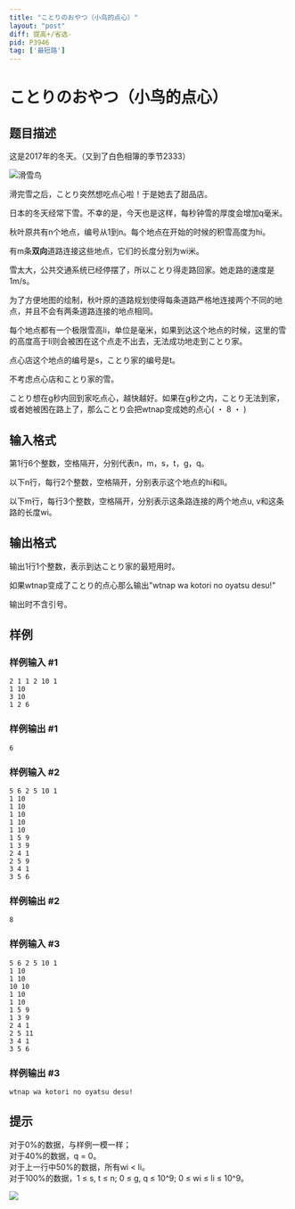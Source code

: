 ```yaml
---
title: "ことりのおやつ（小鸟的点心）"
layout: "post"
diff: 提高+/省选-
pid: P3946
tag: ['最短路']
---
```

# ことりのおやつ（小鸟的点心）
## 题目描述

这是2017年的冬天。（又到了白色相簿的季节2333）

![滑雪鸟](https://db.loveliv.es/png/navi/476/0)

滑完雪之后，ことり突然想吃点心啦！于是她去了甜品店。

日本的冬天经常下雪。不幸的是，今天也是这样，每秒钟雪的厚度会增加q毫米。

秋叶原共有n个地点，编号从1到n。每个地点在开始的时候的积雪高度为hi。

有m条**双向**道路连接这些地点，它们的长度分别为wi米。

雪太大，公共交通系统已经停摆了，所以ことり得走路回家。她走路的速度是1m/s。

为了方便地图的绘制，秋叶原的道路规划使得每条道路严格地连接两个不同的地点，并且不会有两条道路连接的地点相同。

每个地点都有一个极限雪高li，单位是毫米，如果到达这个地点的时候，这里的雪的高度高于li则会被困在这个点走不出去，无法成功地走到ことり家。

点心店这个地点的编号是s，ことり家的编号是t。

不考虑点心店和ことり家的雪。

ことり想在g秒内回到家吃点心，越快越好。如果在g秒之内，ことり无法到家，或者她被困在路上了，那么ことり会把wtnap变成她的点心( ・ 8 ・ )

## 输入格式

第1行6个整数，空格隔开，分别代表n，m，s，t，g，q。

以下n行，每行2个整数，空格隔开，分别表示这个地点的hi和li。

以下m行，每行3个整数，空格隔开，分别表示这条路连接的两个地点u, v和这条路的长度wi。

## 输出格式

输出1行1个整数，表示到达ことり家的最短用时。

如果wtnap变成了ことり的点心那么输出"wtnap wa kotori no oyatsu desu!"

输出时不含引号。

## 样例

### 样例输入 #1
```
2 1 1 2 10 1
1 10
3 10
1 2 6
```
### 样例输出 #1
```
6
```
### 样例输入 #2
```
5 6 2 5 10 1
1 10
1 10
1 10
1 10
1 10
1 5 9
1 3 9
2 4 1
2 5 9
3 4 1
3 5 6
```
### 样例输出 #2
```
8
```
### 样例输入 #3
```
5 6 2 5 10 1
1 10
1 10
10 10
1 10
1 10
1 5 9
1 3 9
2 4 1
2 5 11
3 4 1
3 5 6

```
### 样例输出 #3
```
wtnap wa kotori no oyatsu desu!
```
## 提示

对于0%的数据，与样例一模一样；  
对于40%的数据，q = 0。  
对于上一行中50%的数据，所有wi < li。  
对于100%的数据，1 ≤ s, t ≤ n;  0 ≤ g, q ≤ 10^9; 0 ≤ wi ≤ li ≤ 10^9。

![](https://cdn.luogu.com.cn/upload/pic/9826.png)

